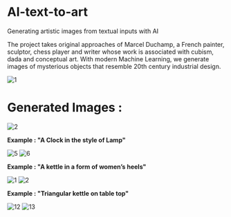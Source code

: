 # AI-text-to-art
Generating artistic images from textual inputs with AI

The project takes original approaches of Marcel Duchamp, a French painter, sculptor, chess player and writer whose work is associated with cubism, dada and conceptual art. With modern Machine Learning, we generate images of mysterious objects that resemble 20th century industrial design.


![1](https://user-images.githubusercontent.com/108620000/177045014-a6e995b9-ea86-448e-82a7-52010e44bf39.PNG)

# Generated Images :

![2](https://user-images.githubusercontent.com/108620000/177045134-8a23484c-7c0d-4c22-acc4-9c1087b81016.PNG)

**Example : "A Clock in the style of Lamp"**

![5](https://user-images.githubusercontent.com/108620000/177045172-ba4e24f9-1b8f-4ca0-9cd0-aff0c0d59059.PNG)
![6](https://user-images.githubusercontent.com/108620000/177045192-a517fbd7-0841-4bb3-ad2a-737bc473ba7f.PNG)

**Example : "A kettle in a form of women’s heels"**

![1](https://user-images.githubusercontent.com/108620000/177045176-14fa3355-f087-47aa-907a-f1929985a4c7.PNG)
![2](https://user-images.githubusercontent.com/108620000/177045195-569a5291-1689-439e-accd-e3dd5ac6d432.PNG)

**Example : "Triangular kettle on table top"**

![12](https://user-images.githubusercontent.com/108620000/177045210-08a8e90e-420f-47a8-b16b-94efb61bb219.PNG)
![13](https://user-images.githubusercontent.com/108620000/177045212-2ef83dd2-512c-41d4-898c-ee15f7b49bd0.PNG)
